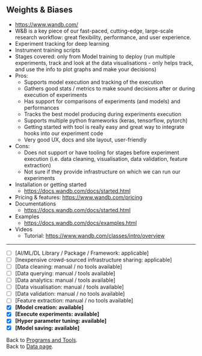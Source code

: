 ## Weights & Biases

- https://www.wandb.com/
- W&B is a key piece of our fast-paced, cutting-edge, large-scale research workflow: great flexibility, performance, and user experience.
- Experiment tracking for deep learning
- Instrument training scripts
- Stages covered: only from Model training to deploy (run multiple experiments, track and look at the data visualisations - only helps track, and use the info to plot graphs and make your decisions)
- Pros:
  - Supports model execution and tracking of the execution
  - Gathers good stats / metrics to make sound decisions after or during execution of experiments
  - Has support for comparisons of experiments (and models) and performances
  - Tracks the best model producing during experiments execution
  - Supports multiple python frameworks (keras, tensorflow, pytorch)
  - Getting started with tool is really easy and great way to integrate hooks into our experiment code
  - Very good UX, docs and site layout, user-friendly
- Cons:
  - Does not support or have tooling for stages before experiment execution (i.e. data cleaning, visualisation, data validation, feature extraction)
  - Not sure if they provide infrastructure on which we can run our experiments
- Installation or getting started
  - https://docs.wandb.com/docs/started.html
- Pricing & features: https://www.wandb.com/pricing
- Documentations
  - https://docs.wandb.com/docs/started.html
- Examples
  - https://docs.wandb.com/docs/examples.html
- Videos
  - Tutorial: https://www.wandb.com/classes/intro/overview

---

- [ ] [AI/ML/DL Library / Package / Framework: applicable]
- [ ] [Inexpensive crowd-sourced infrastructure sharing: applicable]
- [ ] [Data cleaning: manual / no tools available] 
- [ ] [Data querying: manual / tools available] 
- [ ] [Data analytics: manual / tools available]
- [ ] [Data visualisation: manual / tools available] 
- [ ] [Data validation: manual / no tools available] 
- [ ] [Feature extraction: manual / no tools available] 
- [x] **[Model creation: available]**
- [x] **[Execute experiments: available]**
- [x] **[Hyper parameter tuning: available]**
- [x] **[Model saving: available]**

Back to [Programs and Tools](./programs-and-tools.md#programs-and-tools). <br/>
Back to [Data page](./README.md#data).